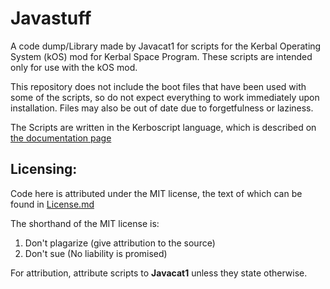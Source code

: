 # Javastuff

A code dump/Library made by Javacat1 for scripts for the Kerbal Operating System (kOS) mod for Kerbal Space Program. These scripts are intended only for use with the kOS mod.

This repository does not include the boot files that have been used with some of the scripts, so do not expect everything to work immediately upon installation. Files may also be out of date due to forgetfulness or laziness.

The Scripts are written in the Kerboscript language, which is described on [the documentation page](https://ksp-kos.github.io/KOS/)

## Licensing:

Code here is attributed under the MIT license, the text of which can be found in [License.md](https://github.com/Javacat1/Javacat1-kOS-repo/blob/master/License.md)

The shorthand of the MIT license is:
1. Don't plagarize (give attribution to the source)
1. Don't sue (No liability is promised)

For attribution, attribute scripts to **Javacat1** unless they state otherwise.
